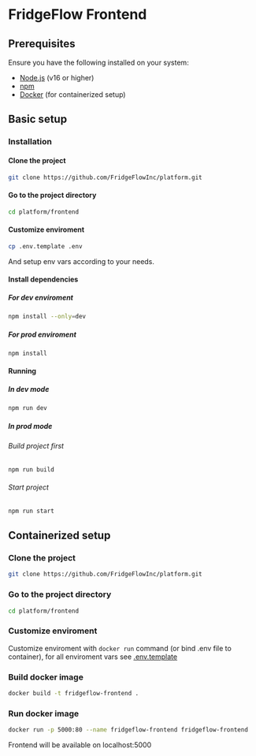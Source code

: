 # FridgeFlow Frontend

## Prerequisites

Ensure you have the following installed on your system:

- [Node.js](https://nodejs.org/) (v16 or higher)
- [npm](https://www.npmjs.com/)
- [Docker](https://www.docker.com/) (for containerized setup)

## Basic setup

### Installation

#### Clone the project

```bash
git clone https://github.com/FridgeFlowInc/platform.git
```

#### Go to the project directory

```bash
cd platform/frontend
```

#### Customize enviroment

```bash
cp .env.template .env
```

And setup env vars according to your needs.

#### Install dependencies

##### For dev enviroment

```bash
npm install --only=dev
```

##### For prod enviroment

```bash
npm install
```

#### Running

##### In dev mode

```bash
npm run dev
```

##### In prod mode

###### Build project first

```bash
npm run build
```

###### Start project

```bash
npm run start
```

## Containerized setup

### Clone the project

```bash
git clone https://github.com/FridgeFlowInc/platform.git
```

### Go to the project directory

```bash
cd platform/frontend
```

### Customize enviroment

Customize enviroment with `docker run` command (or bind .env file to container), for all enviroment vars see [.env.template](/frontend/.env.template)

### Build docker image

```bash
docker build -t fridgeflow-frontend .
```

### Run docker image

```bash
docker run -p 5000:80 --name fridgeflow-frontend fridgeflow-frontend
```

Frontend will be available on localhost:5000
